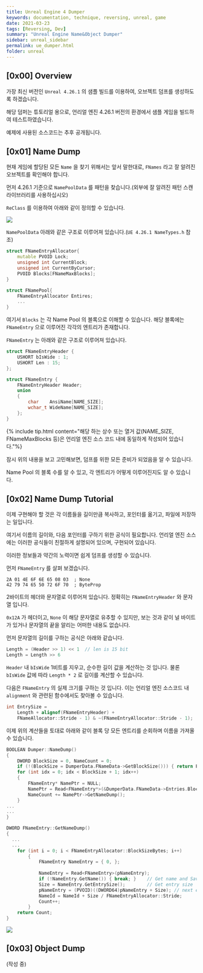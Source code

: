 ```yaml
---
title: Unreal Engine 4 Dumper
keywords: documentation, technique, reversing, unreal, game
date: 2021-03-23
tags: [Reversing, Dev]
summary: "Unreal Engine Name&Object Dumper"
sidebar: unreal_sidebar
permalink: ue_dumper.html
folder: unreal
---
```


## [0x00] Overview

가장 최신 버전인 `Unreal 4.26.1` 의 샘플 빌드를 이용하여, 오브젝트 덤프를 생성하도록 하겠습니다.

해당 덤퍼는 튜토리얼 용으로, 언리얼 엔진 4.26.1 버전의 환경에서 샘플 게임을 빌드하여 테스트하였습니다.

예제에 사용된 소스코드는 추후 공개됩니다.

## [0x01] Name Dump

현재 게임에 할당된 모든 `Name` 을 찾기 위해서는 앞서 말한대로, `FNames` 라고 잘 알려진 오브젝트를 확인해야 합니다.

먼저 4.26.1 기준으로 `NamePoolData` 를 패턴을 찾습니다.(외부에 잘 알려진 패턴 스캔 라이브러리를 사용하십시오)

`ReClass` 를 이용하여 아래와 같이 정의할 수 있습니다.

<img src="https://github.com/Shhoya/shhoya.github.io/blob/master/rsrc/windows/ue_02.png?raw=true">

`NamePoolData` 아래와 같은 구조로 이루어져 있습니다.(`UE 4.26.1 NameTypes.h` 참조)

```cpp
struct FNameEntryAllocator{
	mutable PVOID Lock;
	unsigned int CurrentBlock;
	unsigned int CurrentByCursor;
	PVOID Blocks[FNameMaxBlocks];
}

struct FNamePool{
	FNameEntryAllocator Entires;
	...
}
```

여기서 `Blocks` 는 각 Name Pool 의 블록으로 이해할 수 있습니다. 해당 블록에는 `FNameEntry` 으로 이루어진 각각의 엔트리가 존재합니다.

`FNameEntry` 는 아래와 같은 구조로 이루어져 있습니다.

```cpp
struct FNameEntryHeader {
	USHORT bIsWide : 1;
	USHORT Len : 15;
};

struct FNameEntry {
	FNameEntryHeader Header;
	union
	{
		char	AnsiName[NAME_SIZE];
		wchar_t	WideName[NAME_SIZE];
	};
}
```

{% include tip.html content="해당 하는 상수 또는 열거 값(NAME_SIZE, FNameMaxBlocks 등)은 언리얼 엔진 소스 코드 내에 동일하게 작성되어 있습니다."%}

잠시 위의 내용을 보고 고민해보면, 덤프를 위한 모든 준비가 되었음을 알 수 있습니다.

Name Pool 의 블록 수를 알 수 있고, 각 엔트리가 어떻게 이루어진지도 알 수 있습니다.

## [0x02] Name Dump Tutorial

이제 구현해야 할 것은 각 이름들을 길이만큼 복사하고, 포인터를 옮기고, 파일에 저장하는 일입니다.

여기서 이름의 길이와, 다음 포인터를 구하기 위한 공식이 필요합니다. 언리얼 엔진 소스에는 이러한 공식들이 친절하게 설명되어 있으며, 구현되어 있습니다.

이러한 정보들과 약간의 노력이면 쉽게 덤프를 생성할 수 있습니다.

먼저 `FNameEntry` 를 살펴 보겠습니다.

```
2A 01 4E 6F 6E 65 08 03  ; None
42 79 74 65 50 72 6F 70  ; ByteProp
```

2바이트의 헤더와 문자열로 이루어져 있습니다. 정확히는 `FNameEntryHeader` 와 문자열 입니다.

`0x12A` 가 헤더이고, `None` 이 해당 문자열로 유추할 수 있지만, 보는 것과 같이 널 바이트가 있거나 문자열의 끝을 알리는 어떠한 내용도 없습니다.

먼저 문자열의 길이를 구하는 공식은 아래와 같습니다.

```cpp
Length = (Header >> 1) << 1  // len is 15 bit
Length = Length >> 6
```

`Header` 내 `bIsWide` 1비트를 지우고, 순수한 길이 값을 계산하는 것 입니다. 물론 `bIsWide` 값에 따라 `Length * 2` 로 길이를 계산할 수 있습니다.

다음은 `FNameEntry` 의 실제 크기를 구하는 것 입니다. 이는 언리얼 엔진 소스코드 내 `alignment` 와 관련된 함수에서도 찾아볼 수 있습니다.

```cpp
int EntrySize = 
	Length + alignof(FNameEntryHeader) + 
	FNameAllocator::Stride - 1) & ~(FNameEntryAllocator::Stride - 1);
```

이제 위의 계산들을 토대로 아래와 같이 블록 당 모든 엔트리를 순회하며 이름을 가져올 수 있습니다.

```cpp
BOOLEAN Dumper::NameDump()
{
	DWORD BlockSize = 0, NameCount = 0;
	if (!(BlockSize = DumperData.FNameData->GetBlockSize())) { return FALSE; }
	for (int idx = 0; idx < BlockSize + 1; idx++)
	{
		FNameEntry* NamePtr = NULL;
		NamePtr = Read<FNameEntry*>(&DumperData.FNameData->Entries.Blocks[idx]);
		NameCount += NamePtr->GetNameDump();
	}
...
...
}

DWORD FNameEntry::GetNameDump()
{
  ...
  ...
	for (int i = 0; i < FNameEntryAllocator::BlockSizeBytes; i++)
		{
			FNameEntry NameEntry = { 0, };
	
			NameEntry = Read<FNameEntry>(pNameEntry);
			if (!NameEntry.GetName()) { break; }    // Get name and Save name
			Size = NameEntry.GetEntrySize();        // Get entry size
			pNameEntry = (PVOID)((DWORD64)pNameEntry + Size); // next entry pointer
			NameId = NameId + Size / FNameEntryAllocator::Stride;
			Count++;
		}
	return Count;
}
```

<img src="https://github.com/Shhoya/shhoya.github.io/blob/master/rsrc/windows/ue_03.png?raw=true">

## [0x03] Object Dump

(작성 중)